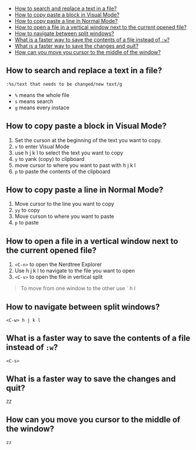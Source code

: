 <!-- vim-markdown-toc GFM -->

- [How to search and replace a text in a file?](#how-to-search-and-replace-a-text-in-a-file)
- [How to copy paste a block in Visual Mode?](#how-to-copy-paste-a-block-in-visual-mode)
- [How to copy paste a line in Normal Mode?](#how-to-copy-paste-a-line-in-normal-mode)
- [How to open a file in a vertical window next to the current opened file?](#how-to-open-a-file-in-a-vertical-window-next-to-the-current-opened-file)
- [How to navigate between split windows?](#how-to-navigate-between-split-windows)
- [What is a faster way to save the contents of a file instead of `:w`?](#what-is-a-faster-way-to-save-the-contents-of-a-file-instead-of-w)
- [What is a faster way to save the changes and quit?](#what-is-a-faster-way-to-save-the-changes-and-quit)
- [How can you move you cursor to the middle of the window?](#how-can-you-move-you-cursor-to-the-middle-of-the-window)

<!-- vim-markdown-toc -->

## How to search and replace a text in a file?

`:%s/text that needs to be changed/new text/g`

- `%` means the whole file
- `s` means search
- `g` means every instace

## How to copy paste a block in Visual Mode?

1. Set the curson at the beginning of the text you want to copy.
2. `v` to enter Visual Mode
3. use h j k l to select the text you want to copy
4. `y` to yank (copy) to clipboard
5. move cursor to where you want to past with h j k l
6. `p` to paste the contents of the clipboard

## How to copy paste a line in Normal Mode?

1. Move cursor to the line you want to copy
2. `yy` to copy
3. Move curson to where you want to paste
4. `p` to paste

## How to open a file in a vertical window next to the current opened file?

1. `<C-n>` to open the Nerdtree Explorer
2. Use h j k l to navigate to the file you want to open
3. `<C-v>` to open the file in vertical split

> To move from one window to the other use `<C-w> h l

## How to navigate between split windows?

`<C-w> h j k l`

## What is a faster way to save the contents of a file instead of `:w`?

`<C-s>`

## What is a faster way to save the changes and quit?

`ZZ`

## How can you move you cursor to the middle of the window?

`zz`
